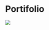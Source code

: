 ﻿# Portifolio
 <a href="http://127.0.0.1:5500/"> 
   <img src="https://github.com/user-attachments/assets/3aea5aea-1577-475d-83f0-4c7ae85b5c5a" />
